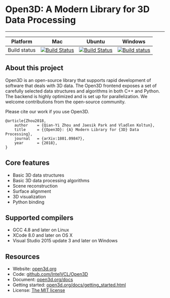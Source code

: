 [travis-image]: https://travis-ci.org/IntelVCL/Open3D.svg?branch=master
[travis-url]: https://travis-ci.org/IntelVCL/Open3D
[semaphore-image]: https://semaphoreci.com/api/v1/syncle/open3d-2/branches/master/shields_badge.svg
[semaphore-url]: https://semaphoreci.com/syncle/open3d-2
[appveyor-image]: https://ci.appveyor.com/api/projects/status/sau3yewsyxaxpkqe?svg=true
[appveyor-url]: https://ci.appveyor.com/project/syncle/open3d

# Open3D: A Modern Library for 3D Data Processing
--------------------------------------------------------------------------------
| Platform      | Mac           | Ubuntu  | Windows  |
| ------------- |:-------------:|---------|----------|
| Build status  | [![Build Status]([travis-image])]([travis-url]) | [![Build Status]([semaphore-image])]([semaphore-url])  | [![Build status]([appveyor-image])]([appveyor-url]) |

## About this project

Open3D is an open-source library that supports rapid development of software that deals with 3D data. The Open3D frontend exposes a set of carefully selected data structures and algorithms in both C++ and Python. The backend is highly optimized and is set up for parallelization. We welcome contributions from the open-source community.

Please cite our work if you use Open3D.
```
@article{Zhou2018,
	author    = {Qian-Yi Zhou and Jaesik Park and Vladlen Koltun},
	title     = {{Open3D}: {A} Modern Library for {3D} Data Processing},
	journal   = {arXiv:1801.09847},
	year      = {2018},
}
```

## Core features

* Basic 3D data structures
* Basic 3D data processing algorithms
* Scene reconstruction
* Surface alignment
* 3D visualization
* Python binding

## Supported compilers

* GCC 4.8 and later on Linux
* XCode 8.0 and later on OS X
* Visual Studio 2015 update 3 and later on Windows

## Resources

* Website: [open3d.org](http://www.open3d.org)
* Code: [github.com/IntelVCL/Open3D](https://github.com/IntelVCL/Open3D)
* Document: [open3d.org/docs](http://www.open3d.org/docs)
* Getting started: [open3d.org/docs/getting_started.html](http://open3d.org/docs/getting_started.html)
* License: [The MIT license](https://opensource.org/licenses/MIT)
